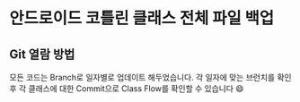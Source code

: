 # 안드로이드 코틀린 클래스 전체 파일 백업
## Git 열람 방법

모든 코드는 Branch로 일자별로 업데이트 해두었습니다. 각 일자에 맞는 브런치를 확인 후 각 클래스에 대한 Commit으로 Class Flow를 확인할 수 있습니다 😄

